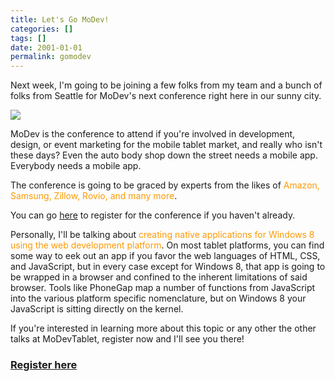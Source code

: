 ```yaml
---
title: Let's Go MoDev!
categories: []
tags: []
date: 2001-01-01
permalink: gomodev
---
```



Next week, I'm going to be joining a few folks from my team and a bunch of folks from Seattle for MoDev's next conference right here in our sunny city.
<!-- xmore -->

![](/files/gomodev_01.png)

MoDev is the conference to attend if you're involved in development, design, or event marketing for the mobile tablet market, and really who isn't these days? Even the auto body shop down the street needs a mobile app. Everybody needs a mobile app.

The conference is going to be graced by experts from the likes of <span style="color: rgb(255, 153, 0);">Amazon, Samsung, Zillow, Rovio, and many more</span>.

You can go [here](https://modevtablet2013.busyconf.com/bookings/new) to register for the conference if you haven't already.

Personally, I'll be talking about <span style="color: rgb(255, 153, 0);">creating native applications for Windows 8 using the web development platform</span>. On most tablet platforms, you can find some way to eek out an app if you favor the web languages of HTML, CSS, and JavaScript, but in every case except for Windows 8, that app is going to be wrapped in a browser and confined to the inherent limitations of said browser. Tools like PhoneGap map a number of functions from JavaScript into the various platform specific nomenclature, but on Windows 8 your JavaScript is sitting directly on the kernel.

If you're interested in learning more about this topic or any other the other talks at MoDevTablet, register now and I'll see you there!

### **[Register here](https://modevtablet2013.busyconf.com/bookings/new)**